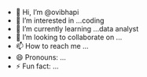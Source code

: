 - 👋 Hi, I’m @ovibhapi
- 👀 I’m interested in ...coding
- 🌱 I’m currently learning ...data analyst 
- 💞️ I’m looking to collaborate on ...
- 📫 How to reach me ...
- 😄 Pronouns: ...
- ⚡ Fun fact: ...

<!---
ovibhapi/ovibhapi is a ✨ special ✨ repository because its `README.md` (this file) appears on your GitHub profile.
You can click the Preview link to take a look at your changes.
--->
